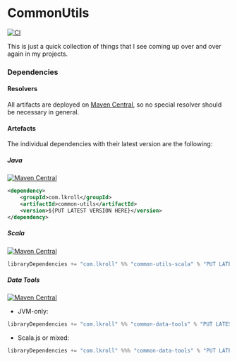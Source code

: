 CommonUtils
============

[![CI](https://github.com/Bathtor/common-utils/actions/workflows/ci.yml/badge.svg)](https://github.com/Bathtor/common-utils/actions)

This is just a quick collection of things that I see coming up over and over again in my projects.

### Dependencies

#### Resolvers
All artifacts are deployed on [Maven Central](https://search.maven.org/search?q=com.lkroll), so no special resolver should be necessary in general.

#### Artefacts
The individual dependencies with their latest version are the following:

##### Java
[![Maven Central](https://img.shields.io/maven-central/v/com.lkroll/common-utils)](https://search.maven.org/artifact/com.lkroll/common-utils)
```xml
<dependency>
    <groupId>com.lkroll</groupId>
    <artifactId>common-utils</artifactId>
    <version>${PUT LATEST VERSION HERE}</version>
</dependency>
```

##### Scala
[![Maven Central](https://img.shields.io/maven-central/v/com.lkroll/common-utils-scala_2.13)](https://search.maven.org/artifact/com.lkroll/common-utils-scala_2.13)
```scala
libraryDependencies += "com.lkroll" %% "common-utils-scala" % "PUT LATEST VERSION HERE"
```

##### Data Tools
[![Maven Central](https://img.shields.io/maven-central/v/com.lkroll/common-data-tools_2.13)](https://search.maven.org/artifact/com.lkroll/common-data-tools_2.13)

- JVM-only:
```scala
libraryDependencies += "com.lkroll" %% "common-data-tools" % "PUT LATEST VERSION HERE"
```

- Scala.js or mixed:
```scala
libraryDependencies += "com.lkroll" %%% "common-data-tools" % "PUT LATEST VERSION HERE"
```
